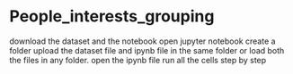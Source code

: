 # People_interests_grouping
download the dataset and the notebook
open jupyter notebook
create a folder upload the dataset file and  ipynb file in the same folder or load both the files in any folder.
open the ipynb file 
run all the cells step by step
